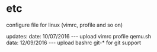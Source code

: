 # etc
configure file for linux (vimrc, profile and so on)


updates:
  date: 10/07/2016  --- upload vimrc profile qemu.sh  
  data: 12/09/2016	--- upload bashrc git-* for git support  
